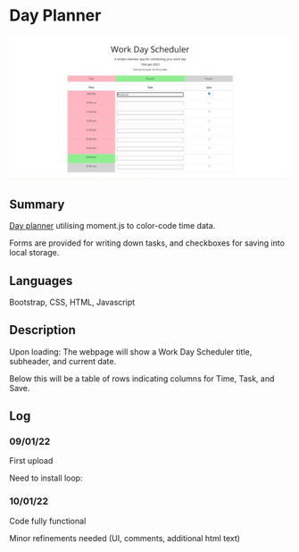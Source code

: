 # Day Planner

![](Assets\pic.jpg)

## Summary

[Day planner](https://github.com/Mabsky05/day_planner) utilising moment.js to color-code time data.

Forms are provided for writing down tasks, and checkboxes for saving into local storage.

## Languages

Bootstrap, CSS, HTML, Javascript

## Description

Upon loading: The webpage will show a Work Day Scheduler title, subheader, and current date. 

Below this will be a table of rows indicating columns for Time, Task, and Save.





## Log

### 09/01/22
First upload

Need to install loop: 

### 10/01/22
Code fully functional

Minor refinements needed (UI, comments, additional html text)

